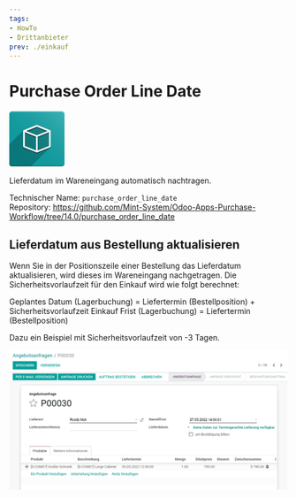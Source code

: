 ```yaml
---
tags:
- HowTo
- Drittanbieter
prev: ./einkauf
---
```

# Purchase Order Line Date
![](assets/icon_oms_box.png)

Lieferdatum im Wareneingang automatisch nachtragen.

Technischer Name: `purchase_order_line_date`\
Repository: <https://github.com/Mint-System/Odoo-Apps-Purchase-Workflow/tree/14.0/purchase_order_line_date>

## Lieferdatum aus Bestellung aktualisieren

Wenn Sie in der Positionszeile einer Bestellung das Lieferdatum aktualisieren, wird dieses im Wareneingang nachgetragen. Die Sicherheitsvorlaufzeit für den Einkauf wird wie folgt berechnet:

Geplantes Datum (Lagerbuchung) = Liefertermin (Bestellposition) + Sicherheitsvorlaufzeit Einkauf
Frist (Lagerbuchung) = Liefertermin (Bestellposition)

Dazu ein Beispiel mit Sicherheitsvorlaufzeit von -3 Tagen.

![Purchase Order Line Date](assets/Purchase%20Order%20Line%20Date.gif)